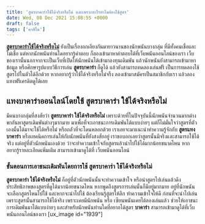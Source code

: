 ```yaml
---
title: 'สูตรบาคาร่าใช้ได้จริงหรือไม่ และเพราะอะไรทำไมต้องใช้สูตร'
date: Wed, 08 Dec 2021 15:08:55 +0000
draft: false
tags: ['คาสิโน']
---
```


**[สูตรบาคาร่าใช้ได้จริงหรือไม่](/archives/)** ยังเป็นเรื่องถกเถียงกันมายาวนานของนักพนันบางกลุ่ม ที่มีทั้งคนเชื่อและไม่เชื่อ แต่หากนักพนันท่านใดอยากรู้คำตอบ ก็ลองเข้ามาหาคำตอบได้ที่เว็บพนันออนไลน์ของเรา เว็บของเรานั้นนอกจากจะเป็นเว็บที่เปิดให้นักพนันได้เข้ามาลงทุนเดิมพัน แล้วนักพนันยังสามารถเข้ามาหาข้อมูล หรือศึกษารูปแบบวิธีการเล่น **สูตรบาคาร่า** ก็ดูได้ แล้วยังสามารถทดลองเล่นฟรี เป็นการทดลองใช้สูตรไปในตัวได้อีกด้วย หากอยากรู้ว่าใช้ได้จริงหรือไม่จรืง ลองเข้ามาสมัครเป็นสมาชิกกับเรา แล้วลองแทงฟรีเครดิตดูได้เลย

**แทงบาคาร่าออนไลน์โดยใช้ สูตรบาคาร่า ใช้ได้จริงหรือไม่**
---------------------------------------------------------

มีคนบางกลุ่มที่สงสัยว่า **สูตรบาคาร่า ใช้ได้จริงหรือไม่** เพราะด้วยที่ในปัจจุบันนี้นักพนันจำนวนมากต่างพากันหาสูตรเดิมพันต่างๆมากมาย มาเพื่อที่จะเอาชนะการเดิมพันได้แบบง่ายๆ แต่ก็ไม่มั่นใจว่าสูตรที่ตัวเองนั้นได้มาจะใช้ได้หรือไม่ หรือกลัวที่จะโดนหลอกด้วย เราเลยจะมาแนะนำทำความรู้จักกับ **สูตรแทงบาคาร่า** หรือเทคนิคการเล่นให้กับนักพนันที่ยังสงสัยอยู่ เราขอบอกเลยว่าสูตรนั้นมีจริงและสามารถใช้ได้จริง แต่อยู่ที่ตัวนักพนันเองด้วย ว่าจะทำความเข้าใจกับสูตรแล้วนำไปใช้ได้มากน้อยขนาดไหน หากอยากรู้รายละเอียดเพิ่มเติม สามารถเข้ามาดูได้ที่ เว็บพนันออนไลน์

### **ขั้นตอนการเอาชนะเดิมพันโดยการใช้ สูตรบาคาร่า ใช้ได้จริงหรือไม่**

**สูตรบาคาร่า ใช้ได้จริงหรือไม่** ก็อยู่ที่ตัวนักพนันนั้นจะทำความเข้าใจ หรือนำสูตรไปเล่นแล้วดึงประสิทธิภาพของสูตรที่ดูได้มากน้อยขนาดไหน หากพูดถึงสูตรการเล่นนั้นก็มีอยู่มากมาย อยู่ที่นักพนันจะเลือกสูตรไหนไปใช้ และหากจะนำไปใช้ ต้องเรียนรู้สูตรให้ลึก ทำความเข้าใจให้ดี ก่อนที่จะนำไปเล่น เพราะสูตรนั้นสามารถใช้ได้จริง เพราะเคยมีนักพนัน หรือ เซียนพนันเคยได้ลองเล่นแล้ว ช่วยให้เอาชนะการเดิมพันมาได้แบบง่ายๆ และสำหรับนักพนันท่านใดที่อยากได้สูตร **บาคาร่า** สามารถเข้ามาดูได้ที่เว็บพนันออนไลน์ของเรา \[ux\_image id="1939"\]